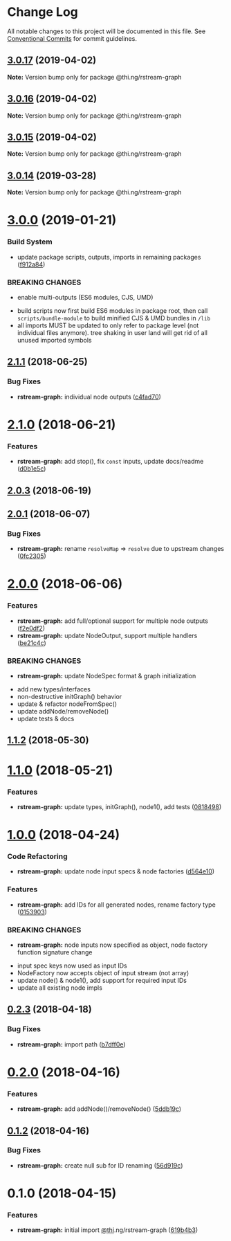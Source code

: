 # Change Log

All notable changes to this project will be documented in this file.
See [Conventional Commits](https://conventionalcommits.org) for commit guidelines.

## [3.0.17](https://github.com/thi-ng/umbrella/compare/@thi.ng/rstream-graph@3.0.16...@thi.ng/rstream-graph@3.0.17) (2019-04-02)

**Note:** Version bump only for package @thi.ng/rstream-graph





## [3.0.16](https://github.com/thi-ng/umbrella/compare/@thi.ng/rstream-graph@3.0.15...@thi.ng/rstream-graph@3.0.16) (2019-04-02)

**Note:** Version bump only for package @thi.ng/rstream-graph





## [3.0.15](https://github.com/thi-ng/umbrella/compare/@thi.ng/rstream-graph@3.0.14...@thi.ng/rstream-graph@3.0.15) (2019-04-02)

**Note:** Version bump only for package @thi.ng/rstream-graph





## [3.0.14](https://github.com/thi-ng/umbrella/compare/@thi.ng/rstream-graph@3.0.13...@thi.ng/rstream-graph@3.0.14) (2019-03-28)

**Note:** Version bump only for package @thi.ng/rstream-graph







# [3.0.0](https://github.com/thi-ng/umbrella/compare/@thi.ng/rstream-graph@2.1.50...@thi.ng/rstream-graph@3.0.0) (2019-01-21)


### Build System

* update package scripts, outputs, imports in remaining packages ([f912a84](https://github.com/thi-ng/umbrella/commit/f912a84))


### BREAKING CHANGES

* enable multi-outputs (ES6 modules, CJS, UMD)

- build scripts now first build ES6 modules in package root, then call
  `scripts/bundle-module` to build minified CJS & UMD bundles in `/lib`
- all imports MUST be updated to only refer to package level
  (not individual files anymore). tree shaking in user land will get rid of
  all unused imported symbols


<a name="2.1.1"></a>
## [2.1.1](https://github.com/thi-ng/umbrella/compare/@thi.ng/rstream-graph@2.1.0...@thi.ng/rstream-graph@2.1.1) (2018-06-25)


### Bug Fixes

* **rstream-graph:** individual node outputs ([c4fad70](https://github.com/thi-ng/umbrella/commit/c4fad70))




<a name="2.1.0"></a>
# [2.1.0](https://github.com/thi-ng/umbrella/compare/@thi.ng/rstream-graph@2.0.3...@thi.ng/rstream-graph@2.1.0) (2018-06-21)


### Features

* **rstream-graph:** add stop(), fix `const` inputs, update docs/readme ([d0b1e5c](https://github.com/thi-ng/umbrella/commit/d0b1e5c))




<a name="2.0.3"></a>
## [2.0.3](https://github.com/thi-ng/umbrella/compare/@thi.ng/rstream-graph@2.0.2...@thi.ng/rstream-graph@2.0.3) (2018-06-19)



<a name="2.0.1"></a>
## [2.0.1](https://github.com/thi-ng/umbrella/compare/@thi.ng/rstream-graph@2.0.0...@thi.ng/rstream-graph@2.0.1) (2018-06-07)


### Bug Fixes

* **rstream-graph:** rename `resolveMap` => `resolve` due to upstream changes ([0fc2305](https://github.com/thi-ng/umbrella/commit/0fc2305))




<a name="2.0.0"></a>
# [2.0.0](https://github.com/thi-ng/umbrella/compare/@thi.ng/rstream-graph@1.1.2...@thi.ng/rstream-graph@2.0.0) (2018-06-06)


### Features

* **rstream-graph:** add full/optional support for multiple node outputs ([f2e0df2](https://github.com/thi-ng/umbrella/commit/f2e0df2))
* **rstream-graph:** update NodeOutput, support multiple handlers ([be21c4c](https://github.com/thi-ng/umbrella/commit/be21c4c))


### BREAKING CHANGES

* **rstream-graph:** update NodeSpec format & graph initialization

- add new types/interfaces
- non-destructive initGraph() behavior
- update & refactor nodeFromSpec()
- update addNode/removeNode()
- update tests & docs




<a name="1.1.2"></a>
## [1.1.2](https://github.com/thi-ng/umbrella/compare/@thi.ng/rstream-graph@1.1.1...@thi.ng/rstream-graph@1.1.2) (2018-05-30)


<a name="1.1.0"></a>
# [1.1.0](https://github.com/thi-ng/umbrella/compare/@thi.ng/rstream-graph@1.0.17...@thi.ng/rstream-graph@1.1.0) (2018-05-21)


### Features

* **rstream-graph:** update types, initGraph(), node1(), add tests ([0818498](https://github.com/thi-ng/umbrella/commit/0818498))



<a name="1.0.0"></a>
# [1.0.0](https://github.com/thi-ng/umbrella/compare/@thi.ng/rstream-graph@0.2.6...@thi.ng/rstream-graph@1.0.0) (2018-04-24)


### Code Refactoring

* **rstream-graph:** update node input specs & node factories ([d564e10](https://github.com/thi-ng/umbrella/commit/d564e10))


### Features

* **rstream-graph:** add IDs for all generated nodes, rename factory type ([0153903](https://github.com/thi-ng/umbrella/commit/0153903))


### BREAKING CHANGES

* **rstream-graph:** node inputs now specified as object, node factory function
signature change

- input spec keys now used as input IDs
- NodeFactory now accepts object of input stream (not array)
- update node() & node1(), add support for required input IDs
- update all existing node impls


<a name="0.2.3"></a>
## [0.2.3](https://github.com/thi-ng/umbrella/compare/@thi.ng/rstream-graph@0.2.2...@thi.ng/rstream-graph@0.2.3) (2018-04-18)


### Bug Fixes

* **rstream-graph:** import path ([b7dff0e](https://github.com/thi-ng/umbrella/commit/b7dff0e))


<a name="0.2.0"></a>
# [0.2.0](https://github.com/thi-ng/umbrella/compare/@thi.ng/rstream-graph@0.1.3...@thi.ng/rstream-graph@0.2.0) (2018-04-16)


### Features

* **rstream-graph:** add addNode()/removeNode() ([5ddb19c](https://github.com/thi-ng/umbrella/commit/5ddb19c))


<a name="0.1.2"></a>
## [0.1.2](https://github.com/thi-ng/umbrella/compare/@thi.ng/rstream-graph@0.1.1...@thi.ng/rstream-graph@0.1.2) (2018-04-16)


### Bug Fixes

* **rstream-graph:** create null sub for ID renaming ([56d919c](https://github.com/thi-ng/umbrella/commit/56d919c))


<a name="0.1.0"></a>
# 0.1.0 (2018-04-15)


### Features

* **rstream-graph:** initial import [@thi](https://github.com/thi).ng/rstream-graph ([619b4b3](https://github.com/thi-ng/umbrella/commit/619b4b3))
